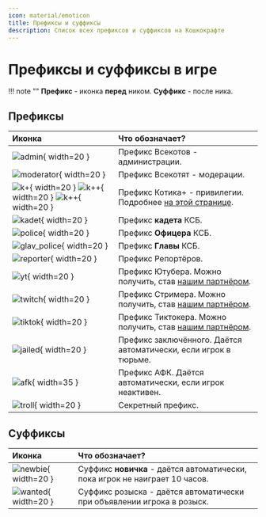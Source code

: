 ```yaml
---
icon: material/emoticon
title: Префиксы и суффиксы
description: Список всех префиксов и суффиксов на Кошкокрафте
---
```


# Префиксы и суффиксы в игре

!!! note ""
    **Префикс** - иконка **перед** ником. **Суффикс** - после ника.

## Префиксы

| Иконка | Что обозначает? |
| :------- | :--------------- | 
|![admin](../../assets/prefixes/admin.png){ width=20 }|Префикс Всекотов - администрации.|
|![moderator](../../assets/prefixes/moder.png){ width=20 }|Префикс Всекотят - модерации.|
|![k+](../../assets/prefixes/kplus.png){ width=20 } ![k++](../../assets/prefixes/kplusplus.png){ width=20 } ![k++](../../assets/prefixes/kplusplusplus.png){ width=20 }|Префикс <span class="neon">Котика+</span> - привилегии. Подробнее [на этой странице](../../info/donate.md).|
|![kadet](../../assets/prefixes/kadet_police.png){ width=20 }|Префикс **кадета** КСБ.|
|![police](../../assets/prefixes/police.png){ width=20 }|Префикс **Офицера** КСБ.|
|![glav_police](../../assets/prefixes/glav_police.png){ width=20 }|Префикс **Главы** КСБ.|
|![reporter](../../assets/prefixes/reporter.png){ width=20 }|Префикс Репортёров.|
|![yt](../../assets/prefixes/youtube.png){ width=20 }|Префикс Ютубера. Можно получить, став [нашим партнёром](../../info/for_media.md).|
|![twitch](../../assets/prefixes/twitch.png){ width=20 }|Префикс Стримера. Можно получить, став [нашим партнёром](../../info/for_media.md).|
|![tiktok](../../assets/prefixes/tiktok.png){ width=20 }|Префикс Тиктокера. Можно получить, став [нашим партнёром](../../info/for_media.md).|
|![jailed](../../assets/prefixes/jailed.png){ width=20 }|Префикс заключённого. Даётся автоматически, если игрок в тюрьме.|
|![afk](../../assets/prefixes/afk.png){ width=35 }|Префикс АФК. Даётся автоматически, если игрок неактивен.|
|![troll](../../assets/prefixes/trollcat.png){ width=20 }|Секретный префикс.|


## Суффиксы
| Иконка | Что обозначает? |
| :------- | :--------------- | 
|![newbie](../../assets/prefixes/newbie.png){ width=20 }|Суффикс **новичка** - даётся автоматически, пока игрок не наиграет 10 часов.|
|![wanted](../../assets/prefixes/wanted.png){ width=20 }|Суффикс розыска - даётся автоматически при объявлении игрока в розыск.|